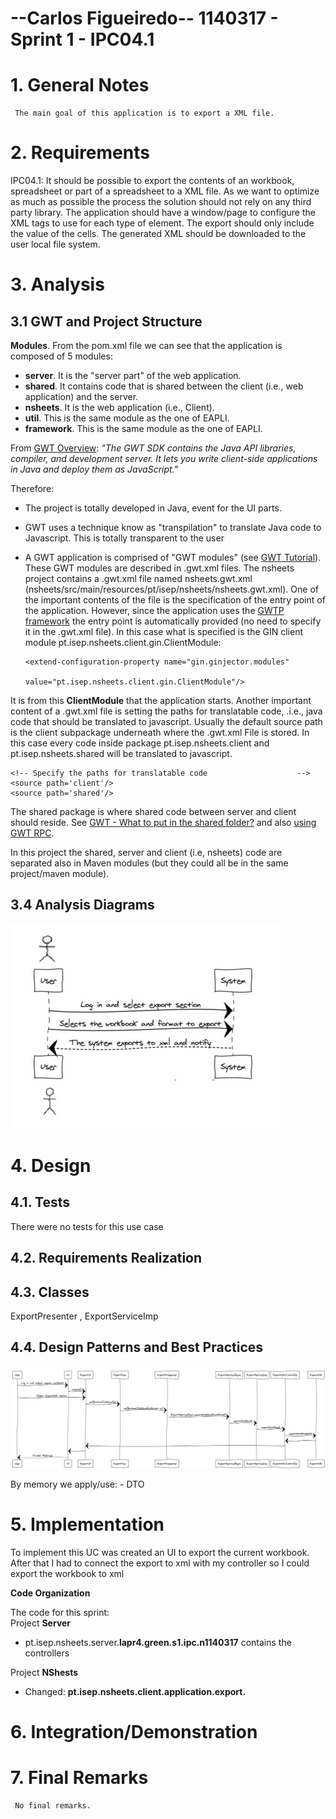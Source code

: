 --Carlos Figueiredo-- 1140317 - Sprint 1 - IPC04.1
===============================

# 1. General Notes

     The main goal of this application is to export a XML file.


# 2. Requirements #


IPC04.1: It should be possible to export the contents of an workbook, spreadsheet or part of a spreadsheet to a XML file. 
As we want to optimize as much as possible the process the solution should not rely on any third party library.
The application should have a window/page to configure the XML tags to use for each type of element. 
The export should only include the value of the cells. 
The generated XML should be downloaded to the user local file system.

    
# 3. Analysis

## 3.1 GWT and Project Structure ##



**Modules**. From the pom.xml file we can see that the application is composed of 5 modules:  
- **server**. It is the "server part" of the web application.  
- **shared**. It contains code that is shared between the client (i.e., web application) and the server.   
- **nsheets**. It is the web application (i.e., Client).  
- **util**. This is the same module as the one of EAPLI.  
- **framework**. This is the same module as the one of EAPLI.   
  
From [GWT Overview](http://www.gwtproject.org/overview.html): *"The GWT SDK contains the Java API libraries, compiler, and development server. It lets you write client-side applications in Java and deploy them as JavaScript."*

Therefore:
  - The project is totally developed in Java, event for the UI parts.
  - GWT uses a technique know as "transpilation" to translate Java code to Javascript. This is totally transparent to the user
  - A GWT application is comprised of "GWT modules" (see [GWT Tutorial](http://www.gwtproject.org/doc/latest/tutorial/create.html)). These GWT modules are described in .gwt.xml files.
   The nsheets project contains a .gwt.xml file named nsheets.gwt.xml (nsheets/src/main/resources/pt/isep/nsheets/nsheets.gwt.xml). One of the important contents of the file is the specification of the entry point of the application. However, since the application uses the [GWTP framework](http://dev.arcbees.com/gwtp/) the entry point is automatically provided (no need to specify it in the .gwt.xml file). In this case what is specified is the GIN client module pt.isep.nsheets.client.gin.ClientModule:
   
	    <extend-configuration-property name="gin.ginjector.modules"
                                   value="pt.isep.nsheets.client.gin.ClientModule"/>
                                   
   It is from this **ClientModule** that the application starts.
   Another important content of a .gwt.xml file is setting the paths for translatable code, .i.e., java code that should be translated to javascript. Usually the default source path is the client subpackage underneath where the .gwt.xml File is stored. In this case every code inside package pt.isep.nsheets.client and pt.isep.nsheets.shared will be translated to javascript. 
   
	<!-- Specify the paths for translatable code                    -->
    <source path='client'/>
    <source path='shared'/>
        
   The shared package is where shared code between server and client should reside. See [GWT - What to put in the shared folder?](https://stackoverflow.com/questions/5664601/gwt-what-to-put-in-the-shared-folder?utm_medium=organic&utm_source=google_rich_qa&utm_campaign=google_rich_qa) and also [using GWT RPC](http://www.gwtproject.org/doc/latest/tutorial/RPC.html).
   
   In this project the shared, server and client (i.e, nsheets) code are separated also in Maven modules (but they could all be in the same project/maven module). 
   

## 3.4 Analysis Diagrams

![sd](sd.jpg)

# 4. Design

## 4.1. Tests

There were no tests for this use case

## 4.2. Requirements Realization


## 4.3. Classes

ExportPresenter , ExportServiceImp

## 4.4. Design Patterns and Best Practices

![ss](ssd.jpg)

By memory we apply/use: - DTO


# 5. Implementation

To implement this UC was created an UI to export the current workbook.
After that I had to connect the export to xml with my controller so I could export the workbook to xml


**Code Organization**  

The code for this sprint:  
Project **Server**    
- pt.isep.nsheets.server.**lapr4.green.s1.ipc.n1140317** contains the controllers 

Project **NShests** 
- Changed: **pt.isep.nsheets.client.application.export.**

# 6. Integration/Demonstration

     

# 7. Final Remarks

     No final remarks.